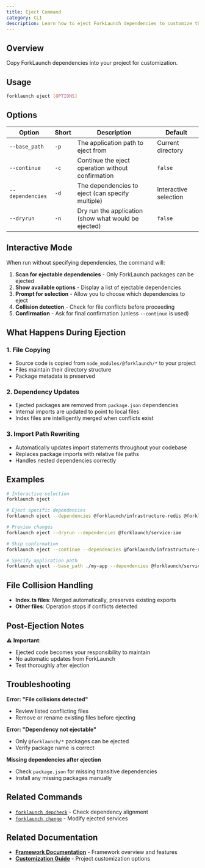 ```yaml
---
title: Eject Command
category: CLI
description: Learn how to eject ForkLaunch dependencies to customize them.
---
```


## Overview

Copy ForkLaunch dependencies into your project for customization.

## Usage

```bash
forklaunch eject [OPTIONS]
```

## Options

| Option | Short | Description | Default |
|--------|--------|-------------|---------|
| `--base_path` | `-p` | The application path to eject from | Current directory |
| `--continue` | `-c` | Continue the eject operation without confirmation | `false` |
| `--dependencies` | `-d` | The dependencies to eject (can specify multiple) | Interactive selection |
| `--dryrun` | `-n` | Dry run the application (show what would be ejected) | `false` |

## Interactive Mode

When run without specifying dependencies, the command will:

1. **Scan for ejectable dependencies** - Only ForkLaunch packages can be ejected
2. **Show available options** - Display a list of ejectable dependencies
3. **Prompt for selection** - Allow you to choose which dependencies to eject
4. **Collision detection** - Check for file conflicts before proceeding
5. **Confirmation** - Ask for final confirmation (unless `--continue` is used)

## What Happens During Ejection

### 1. File Copying
- Source code is copied from `node_modules/@forklaunch/*` to your project
- Files maintain their directory structure
- Package metadata is preserved

### 2. Dependency Updates
- Ejected packages are removed from `package.json` dependencies
- Internal imports are updated to point to local files
- Index files are intelligently merged when conflicts exist

### 3. Import Path Rewriting
- Automatically updates import statements throughout your codebase
- Replaces package imports with relative file paths
- Handles nested dependencies correctly

## Examples

```bash
# Interactive selection
forklaunch eject

# Eject specific dependencies
forklaunch eject --dependencies @forklaunch/infrastructure-redis @forklaunch/service-billing

# Preview changes
forklaunch eject --dryrun --dependencies @forklaunch/service-iam

# Skip confirmation
forklaunch eject --continue --dependencies @forklaunch/infrastructure-redis

# Specify application path
forklaunch eject --base_path ./my-app --dependencies @forklaunch/service-iam
```

## File Collision Handling

- **Index.ts files**: Merged automatically, preserves existing exports
- **Other files**: Operation stops if conflicts detected

## Post-Ejection Notes

⚠️ **Important**: 
- Ejected code becomes your responsibility to maintain
- No automatic updates from ForkLaunch
- Test thoroughly after ejection

## Troubleshooting

**Error: "File collisions detected"**
- Review listed conflicting files
- Remove or rename existing files before ejecting

**Error: "Dependency not ejectable"**
- Only `@forklaunch/*` packages can be ejected
- Verify package name is correct

**Missing dependencies after ejection**
- Check `package.json` for missing transitive dependencies
- Install any missing packages manually



## Related Commands

- [`forklaunch depcheck`](./depcheck.md) - Check dependency alignment
- [`forklaunch change`](../changing-projects.md) - Modify ejected services

## Related Documentation

- **[Framework Documentation](../framework.md)** - Framework overview and features
- **[Customization Guide](../customization.md)** - Project customization options

